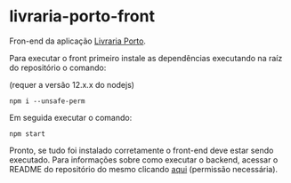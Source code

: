 # livraria-porto-front

Fron-end da aplicação [Livraria Porto](https://github.com/avdLuna/livraria-porto).

Para executar o front primeiro instale as dependências executando na raíz do repositório o comando:

(requer a versão 12.x.x do nodejs)

```
npm i --unsafe-perm
```

Em seguida executar o comando:

```
npm start
```

Pronto, se tudo foi instalado corretamente o front-end deve estar sendo executado. Para informações sobre como executar o backend, acessar o README do repositório do mesmo clicando [aqui](https://github.com/avdLuna/livraria-porto) (permissão necessária).

